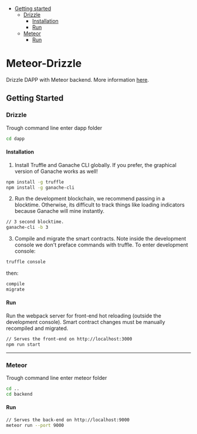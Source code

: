 - [Getting started](#heading)
  * [Drizzle](#sub-heading)
    + [Installation](#sub-sub-heading)
    + [Run](#sub-sub-heading-1)
  * [Meteor](#sub-heading-1)
    + [Run](#sub-sub-heading-3)

# Meteor-Drizzle
Drizzle DAPP with Meteor backend. More information [here](https://medium.com/coinmonks/drizzle-dapp-with-meteor-backend-b16ff0a8dd11).

<!-- toc -->

## Getting Started
### Drizzle
Trough command line enter dapp folder
```bash
cd dapp
```

#### Installation
1. Install Truffle and Ganache CLI globally. If you prefer, the graphical version of Ganache works as well!

```bash
npm install -g truffle
npm install -g ganache-cli
```

2. Run the development blockchain, we recommend passing in a blocktime. Otherwise, its difficult to track things like loading indicators because Ganache will mine instantly.

```bash
// 3 second blocktime.
ganache-cli -b 3
```

3. Compile and migrate the smart contracts. Note inside the development console we don't preface commands with truffle.
To enter development console:
```bash
truffle console
```

then:
```bash
compile
migrate
```

#### Run
Run the webpack server for front-end hot reloading (outside the development console). Smart contract changes must be manually recompiled and migrated.

```bash
// Serves the front-end on http://localhost:3000
npm run start
```

----

### Meteor
Trough command line enter meteor folder
```bash
cd ..
cd backend
``` 

#### Run
```bash
// Serves the back-end on http://localhost:9000
meteor run --port 9000
```
